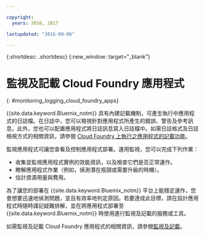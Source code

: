 ```yaml
---

copyright:
  years: 2016, 2017

lastupdated: "2016-09-06"

---
```


{:shortdesc: .shortdesc}
{:new_window: target="_blank"}

# 監視及記載 Cloud Foundry 應用程式
{: #monitoring_logging_cloud_foundry_apps}

{{site.data.keyword.Bluemix_notm}} 具有內建記載機制，可產生執行中應用程式的日誌檔。在日誌中，您可以檢視針對應用程式所產生的錯誤、警告及參考訊息。此外，您也可以配置應用程式將日誌訊息寫入日誌檔中。如需日誌格式及日誌檢視方式的相關資訊，請參閱 [Cloud Foundry 上執行之應用程式的記載功能](/docs/monitor_log/monitoringandlogging.html#logging_for_bluemix_apps)。

監視應用程式可讓您查看及控制應用程式部署。運用監視，您可以完成下列作業：

* 收集並監視應用程式實例的效能資訊，以及檢查它們是否正常運作。
* 瞭解應用程式作業（例如，偵測潛在瓶頸或需要升級的時機）。
* 估計資源用量與費用。

為了讓您的部署在 {{site.data.keyword.Bluemix_notm}} 平台上能穩定運作，您會想要迅速地偵測問題，並且有效率地判定原因。若要達成此目標，請在設計應用程式時隨時謹記疑難排解，並在將應用程式部署至 {{site.data.keyword.Bluemix_notm}} 時使用進行監視及記載的服務或工具。

如需監視及記載 Cloud Foundry 應用程式的相關資訊，請參閱[監視及記載](/docs/monitor_log/monitoringandlogging.html)。
